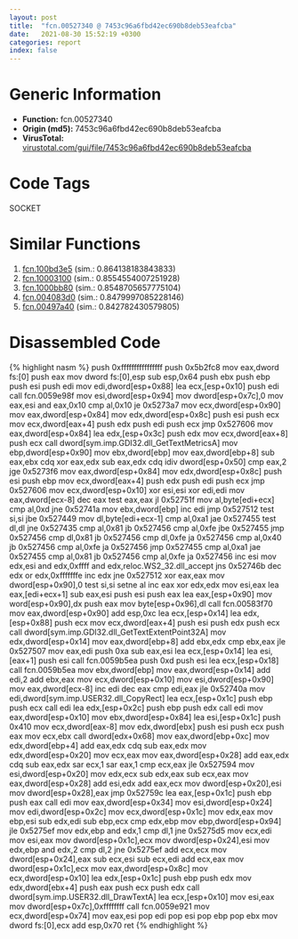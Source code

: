 ```yaml
---
layout: post
title:  "fcn.00527340 @ 7453c96a6fbd42ec690b8deb53eafcba"
date:   2021-08-30 15:52:19 +0300
categories: report
index: false
---
```


# Generic Information
- **Function:** fcn.00527340
- **Origin (md5):** 7453c96a6fbd42ec690b8deb53eafcba
- **VirusTotal:** [virustotal.com/gui/file/7453c96a6fbd42ec690b8deb53eafcba][virustotal_ref]

# Code Tags
<span class="tag" id="SOCKET">SOCKET</span>


# Similar Functions

1. [fcn.100bd3e5][similar_1_ref] (sim.: 0.864138183843833)
2. [fcn.10003100][similar_2_ref] (sim.: 0.8554554007251928)
3. [fcn.1000bb80][similar_3_ref] (sim.: 0.8548705657775104)
4. [fcn.004083d0][similar_4_ref] (sim.: 0.8479997085228146)
5. [fcn.00497a40][similar_5_ref] (sim.: 0.842782430579805)


# Disassembled Code

{% highlight nasm %}
push 0xffffffffffffffff
push 0x5b2fc8
mov eax,dword fs:[0]
push eax
mov dword fs:[0],esp
sub esp,0x64
push ebx
push ebp
push esi
push edi
mov edi,dword[esp+0x88]
lea ecx,[esp+0x10]
push edi
call fcn.0059e98f
mov esi,dword[esp+0x94]
mov dword[esp+0x7c],0
mov eax,esi
and eax,0x10
cmp al,0x10
je 0x5273a7
mov ecx,dword[esp+0x90]
mov eax,dword[esp+0x84]
mov edx,dword[esp+0x8c]
push esi
push ecx
mov ecx,dword[eax+4]
push edx
push edi
push ecx
jmp 0x527606
mov eax,dword[esp+0x84]
lea edx,[esp+0x3c]
push edx
mov ecx,dword[eax+8]
push ecx
call dword[sym.imp.GDI32.dll_GetTextMetricsA]
mov ebp,dword[esp+0x90]
mov ebx,dword[ebp]
mov eax,dword[ebp+8]
sub eax,ebx
cdq
xor eax,edx
sub eax,edx
cdq
idiv dword[esp+0x50]
cmp eax,2
jge 0x5273f6
mov eax,dword[esp+0x84]
mov edx,dword[esp+0x8c]
push esi
push ebp
mov ecx,dword[eax+4]
push edx
push edi
push ecx
jmp 0x527606
mov ecx,dword[esp+0x10]
xor esi,esi
xor edi,edi
mov eax,dword[ecx-8]
dec eax
test eax,eax
jl 0x52751f
mov al,byte[edi+ecx]
cmp al,0xd
jne 0x52741a
mov ebx,dword[ebp]
inc edi
jmp 0x527512
test si,si
jbe 0x527449
mov dl,byte[edi+ecx-1]
cmp al,0xa1
jae 0x527455
test dl,dl
jne 0x527435
cmp al,0x81
jb 0x527456
cmp al,0xfe
jbe 0x527455
jmp 0x527456
cmp dl,0x81
jb 0x527456
cmp dl,0xfe
ja 0x527456
cmp al,0x40
jb 0x527456
cmp al,0xfe
ja 0x527456
jmp 0x527455
cmp al,0xa1
jae 0x527455
cmp al,0x81
jb 0x527456
cmp al,0xfe
ja 0x527456
inc esi
mov edx,esi
and edx,0xffff
and edx,reloc.WS2_32.dll_accept
jns 0x52746b
dec edx
or edx,0xfffffffe
inc edx
jne 0x527512
xor eax,eax
mov dword[esp+0x90],0
test si,si
setne al
inc eax
xor edx,edx
mov esi,eax
lea eax,[edi+ecx+1]
sub eax,esi
push esi
push eax
lea eax,[esp+0x90]
mov word[esp+0x90],dx
push eax
mov byte[esp+0x96],dl
call fcn.00583f70
mov eax,dword[esp+0x90]
add esp,0xc
lea ecx,[esp+0x14]
lea edx,[esp+0x88]
push ecx
mov ecx,dword[eax+4]
push esi
push edx
push ecx
call dword[sym.imp.GDI32.dll_GetTextExtentPoint32A]
mov edx,dword[esp+0x14]
mov eax,dword[ebp+8]
add ebx,edx
cmp ebx,eax
jle 0x527507
mov eax,edi
push 0xa
sub eax,esi
lea ecx,[esp+0x14]
lea esi,[eax+1]
push esi
call fcn.0059b5ea
push 0xd
push esi
lea ecx,[esp+0x18]
call fcn.0059b5ea
mov ebx,dword[ebp]
mov eax,dword[esp+0x14]
add edi,2
add ebx,eax
mov ecx,dword[esp+0x10]
mov esi,dword[esp+0x90]
mov eax,dword[ecx-8]
inc edi
dec eax
cmp edi,eax
jle 0x52740a
mov edi,dword[sym.imp.USER32.dll_CopyRect]
lea ecx,[esp+0x1c]
push ebp
push ecx
call edi
lea edx,[esp+0x2c]
push ebp
push edx
call edi
mov eax,dword[esp+0x10]
mov ebx,dword[esp+0x84]
lea esi,[esp+0x1c]
push 0x410
mov ecx,dword[eax-8]
mov edx,dword[ebx]
push esi
push ecx
push eax
mov ecx,ebx
call dword[edx+0x68]
mov eax,dword[ebp+0xc]
mov edx,dword[ebp+4]
add eax,edx
cdq
sub eax,edx
mov edx,dword[esp+0x20]
mov ecx,eax
mov eax,dword[esp+0x28]
add eax,edx
cdq
sub eax,edx
sar ecx,1
sar eax,1
cmp ecx,eax
jle 0x527594
mov esi,dword[esp+0x20]
mov edx,ecx
sub edx,eax
sub ecx,eax
mov eax,dword[esp+0x28]
add esi,edx
add eax,ecx
mov dword[esp+0x20],esi
mov dword[esp+0x28],eax
jmp 0x52759c
lea eax,[esp+0x1c]
push ebp
push eax
call edi
mov eax,dword[esp+0x34]
mov esi,dword[esp+0x24]
mov edi,dword[esp+0x2c]
mov ecx,dword[esp+0x1c]
mov edx,eax
mov ebp,esi
sub edx,edi
sub ebp,ecx
cmp edx,ebp
mov ebp,dword[esp+0x94]
jle 0x5275ef
mov edx,ebp
and edx,1
cmp dl,1
jne 0x5275d5
mov ecx,edi
mov esi,eax
mov dword[esp+0x1c],ecx
mov dword[esp+0x24],esi
mov edx,ebp
and edx,2
cmp dl,2
jne 0x5275ef
add ecx,ecx
mov dword[esp+0x24],eax
sub ecx,esi
sub ecx,edi
add ecx,eax
mov dword[esp+0x1c],ecx
mov eax,dword[esp+0x8c]
mov ecx,dword[esp+0x10]
lea edx,[esp+0x1c]
push ebp
push edx
mov edx,dword[ebx+4]
push eax
push ecx
push edx
call dword[sym.imp.USER32.dll_DrawTextA]
lea ecx,[esp+0x10]
mov esi,eax
mov dword[esp+0x7c],0xffffffff
call fcn.0059e921
mov ecx,dword[esp+0x74]
mov eax,esi
pop edi
pop esi
pop ebp
pop ebx
mov dword fs:[0],ecx
add esp,0x70
ret
{% endhighlight %}


[similar_1_ref]: /report/fcn.100bd3e5@89dc67d2f980e8488f97b1bf8cb24258
[similar_2_ref]: /report/fcn.10003100@47587171cbb30689dfc78b7aeb2c164d
[similar_3_ref]: /report/fcn.1000bb80@4c3818fdf32d89a09257dbc9d3e142ea
[similar_4_ref]: /report/fcn.004083d0@0aa2d73a5300dff2412388945614b507
[similar_5_ref]: /report/fcn.00497a40@7453c96a6fbd42ec690b8deb53eafcba
[virustotal_ref]: https://www.virustotal.com/gui/file/7453c96a6fbd42ec690b8deb53eafcba